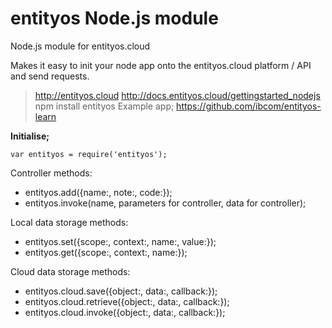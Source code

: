 entityos Node.js module
====================================

Node.js module for entityos.cloud

Makes it easy to init your node app onto the entityos.cloud platform / API and send requests.

> http://entityos.cloud
> http://docs.entityos.cloud/gettingstarted_nodejs
> npm install entityos
> Example app; https://github.com/ibcom/entityos-learn

**Initialise;**

`var entityos = require('entityos');`

Controller methods:
- entityos.add({name:, note:, code:});
- entityos.invoke(name, parameters for controller, data for controller);

<!-- end of the list -->

Local data storage methods:
- entityos.set({scope:, context:, name:, value:});
- entityos.get({scope:, context:, name:});

<!-- end of the list -->

Cloud data storage methods:
- entityos.cloud.save({object:, data:, callback:});
- entityos.cloud.retrieve({object:, data:, callback:});
- entityos.cloud.invoke({object:, data:, callback:});

<!-- end of the list -->
